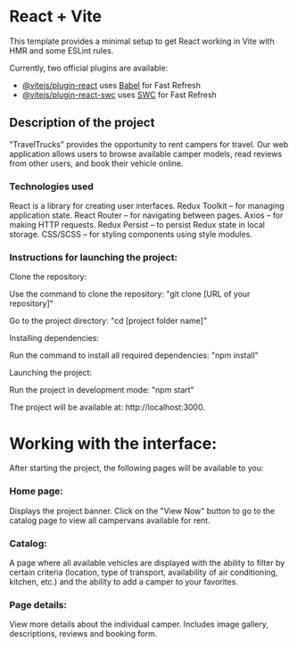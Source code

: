 # React + Vite

This template provides a minimal setup to get React working in Vite with HMR and some ESLint rules.

Currently, two official plugins are available:

- [@vitejs/plugin-react](https://github.com/vitejs/vite-plugin-react/blob/main/packages/plugin-react/README.md) uses [Babel](https://babeljs.io/) for Fast Refresh
- [@vitejs/plugin-react-swc](https://github.com/vitejs/vite-plugin-react-swc) uses [SWC](https://swc.rs/) for Fast Refresh

## Description of the project

"TravelTrucks" provides the opportunity to rent campers for travel. Our web application allows users to browse available camper models, read reviews from other users, and book their vehicle online.

### Technologies used

React is a library for creating user interfaces.
Redux Toolkit – for managing application state.
React Router – for navigating between pages.
Axios – for making HTTP requests.
Redux Persist – to persist Redux state in local storage.
CSS/SCSS – for styling components using style modules.

### Instructions for launching the project:

Clone the repository:

Use the command to clone the repository:
"git clone [URL of your repository]"

Go to the project directory:
"cd [project folder name]"

Installing dependencies:

Run the command to install all required dependencies:
"npm install"

Launching the project:

Run the project in development mode:
"npm start"

The project will be available at: http://localhost:3000.

# Working with the interface:

After starting the project, the following pages will be available to you:

### Home page:

Displays the project banner.
Click on the "View Now" button to go to the catalog page to view all campervans available for rent.

### Catalog:

A page where all available vehicles are displayed with the ability to filter by certain criteria (location, type of transport, availability of air conditioning, kitchen, etc.) and the ability to add a camper to your favorites.

### Page details:

View more details about the individual camper.
Includes image gallery, descriptions, reviews and booking form.

